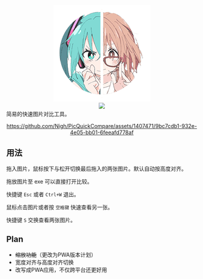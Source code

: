 <div>
	<div align="center">
		<img src="logo.png"/>
	</div>
	<div align="center">
		<img src="https://capsule-render.vercel.app/api?type=transparent&fontColor=dbdbdb&text=PicQuickCompare&height=80&fontSize=48"/>
	</div>
</div>
简易的快速图片对比工具。

<div align="center">
	
https://github.com/Nigh/PicQuickCompare/assets/1407471/9bc7cdb1-932e-4e05-bb01-6feeafd778af
</div>

## 用法

拖入图片，鼠标按下与松开切换最后拖入的两张图片。默认自动按高度对齐。

拖放图片至 exe 可以直接打开比较。

快捷键 `Esc` 或者 `Ctrl+W` 退出。

鼠标点击图片或者按 `空格键` 快速查看另一张。

快捷键 `S` 交换查看两张图片。

## Plan

- ~~缩放功能~~（更改为PWA版本计划）
- 宽度对齐与高度对齐切换
- 改写成PWA应用，不仅跨平台还更好用
